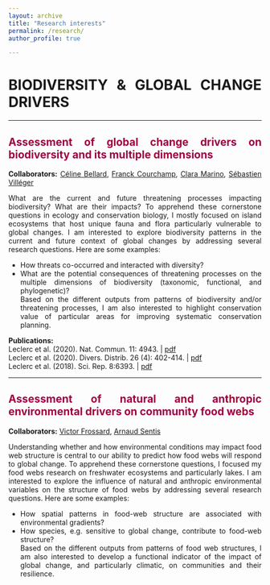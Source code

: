 ```yaml
---
layout: archive
title: "Research interests"
permalink: /research/
author_profile: true

---
```

<style> body {text-align: justify} </style> <!-- Justify text. -->

# **BIODIVERSITY & GLOBAL CHANGE DRIVERS**

------

## <span style="color:#9e0142">**Assessment of global change drivers on biodiversity and its multiple dimensions**</span>
**Collaborators:** [Céline Bellard](https://celinebellard.wordpress.com/), [Franck Courchamp](https://www.biodiversitydynamics.fr/), [Clara Marino](https://www.researchgate.net/profile/Clara-Marino-2), [Sébastien Villéger](http://villeger.sebastien.free.fr/)

What are the current and future threatening processes impacting biodiversity? What are their impacts? To apprehend these cornerstone questions in ecology and conservation biology, I mostly focused on island ecosystems that host unique fauna and flora particularly vulnerable to global changes. I am interested to explore biodiversity patterns in the current and future context of global changes by addressing several research questions. Here are some examples:  
* How threats co-occurred and interacted with diversity?  
* What are the potential consequences of threatening processes on the multiple dimensions of biodiversity (taxonomic, functional, and phylogenetic)?  
Based on the different outputs from patterns of biodiversity and/or threatening processes, I am also interested to highlight conservation value of particular areas for improving systematic conservation planning.

**Publications:**  
Leclerc et al. (2020). Nat. Commun. 11: 4943. $|$ [pdf](https://www.nature.com/articles/s41467-020-18740-x)  
Leclerc et al. (2020). Divers. Distrib. 26 (4): 402-414. $|$ [pdf](https://onlinelibrary.wiley.com/doi/full/10.1111/ddi.13024)  
Leclerc et al. (2018). Sci. Rep. 8:6393. $|$ [pdf](https://www.nature.com/articles/s41598-018-24733-0)

------

## <span style="color:#9e0142">**Assessment of natural and anthropic environmental drivers on community food webs**</span>
**Collaborators:** [Victor Frossard](https://www.researchgate.net/profile/Victor-Frossard), [Arnaud Sentis](https://arnaudsentis.com/)

Understanding whether and how environmental conditions may impact food web structure is central to our ability to predict how food webs will respond to global change. To apprehend these cornerstone questions, I focused my food webs research on freshwater ecosystems and particularly lakes. I am interested to explore the influence of natural and anthropic environmental variables on the structure of food webs by addressing several research questions. Here are some examples:  
* How spatial patterns in food-web structure are associated with environmental gradients?  
* How species, e.g. sensitive to global change, contribute to food-web structure?  
Based on the different outputs from patterns of food web structures, I am also interested to develop a functional indicator of the impact of global change, and particularly climatic, on communities and their resilience.